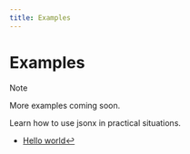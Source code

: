 ```yaml
---
title: Examples
---
```


# Examples

> [!NOTE]
>
> More examples coming soon.

Learn how to use jsonx in practical situations.

- [Hello world↩](/examples/hello)
